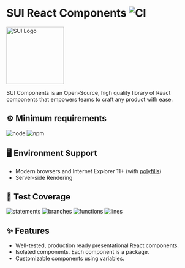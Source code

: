 # SUI React Components ![CI](https://github.com/SUI-Components/sui-components/workflows/CI/badge.svg)

<img src="https://avatars2.githubusercontent.com/u/13288987?s=200&v=4" alt="SUI Logo" width="150">

SUI Components is an Open-Source, high quality library of React components that empowers teams to craft any product with ease.

## ⚙️ Minimum requirements
![node](https://shields.io/badge/node-v16+-lightgray?logo=nodedotjs&logoWidth=20&style=for-the-badge)
![npm](https://shields.io/badge/npm-v7+-lightgrey?logo=npm&logoWidth=20&style=for-the-badge)

## 🖥 Environment Support

- Modern browsers and Internet Explorer 11+ (with [polyfills](https://github.com/SUI-Components/sui/tree/master/packages/sui-polyfills))
- Server-side Rendering

## 🧪 Test Coverage

![statements](https://shields.io/badge/statements-70.51%25-orange)
![branches](https://shields.io/badge/branches-56.38%25-AA0000)
![functions](https://shields.io/badge/functions-56.77%25-AA0000)
![lines](https://shields.io/badge/lines-72.18%25-orange)

## ✨ Features

- Well-tested, production ready presentational React components.
- Isolated components. Each component is a package.
- Customizable components using variables.
